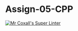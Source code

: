 # Assign-05-CPP
[![Mr Coxall's Super Linter](https://github.com/ICS3U-Programming-JosephK/Assign-05-CPP/workflows/Mr%20Coxall's%20Super%20Linter/badge.svg)](https://github.com/ICS3U-Programming-JosephK/Assign-05-CPP/actions/)
